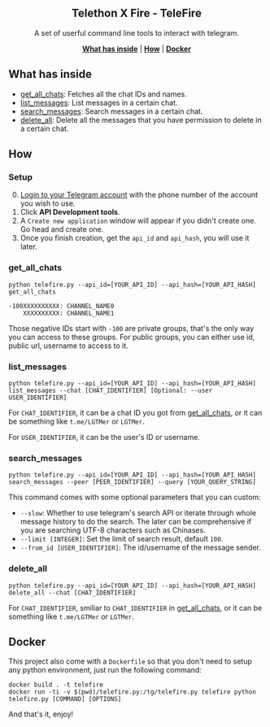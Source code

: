 <p align="center">
    <h2 align="center">Telethon X Fire - TeleFire</h2>
</p>

<p align="center">A set of userful command line tools to interact with telegram.</p>

<p align="center">
    <b><a href="#what-has-inside">What has inside</a></b>
    |
    <b><a href="#how">How</a></b>
    |
    <b><a href="#docker">Docker</a></b>
</p>


## What has inside

- <a href="#get_all_chats">get_all_chats</a>: Fetches all the chat IDs and names.
- <a href="#list_messages">list_messages</a>: List messages in a certain chat.
- <a href="#search_messages">search_messages</a>: Search messages in a certain chat.
- <a href="#delete_all">delete_all</a>: Delete all the messages that you have permission to delete in a certain chat.

## How

### Setup

0. [Login to your Telegram account](https://my.telegram.org/auth) with the phone number of the account you wish to use.
1. Click **API Development tools**.
2. A `Create new application` window will appear if you didn't create one. Go head and create one.
3. Once you finish creation, get the `api_id` and `api_hash`, you will use it later.


### get_all_chats

```shell
python telefire.py --api_id=[YOUR_API_ID] --api_hash=[YOUR_API_HASH] get_all_chats

-100XXXXXXXXXX: CHANNEL_NAME0
    XXXXXXXXXX: CHANNEL_NAME1
```
Those negative IDs start with `-100` are private groups, that's the only way you can access to these groups. For public groups, you can either use id, public url, username to access to it.


### list_messages

```shell
python telefire.py --api_id=[YOUR_API_ID] --api_hash=[YOUR_API_HASH] list_messages --chat [CHAT_IDENTIFIER] [Optional: --user USER_IDENTIFIER]
```
For `CHAT_IDENTIFIER`, it can be a chat ID you got from <a href="#get_all_chats">get_all_chats</a>, or it can be something like `t.me/LGTMer` or `LGTMer`.

For `USER_IDENTIFIER`, it can be the user's ID or username.


### search_messages

```shell
python telefire.py --api_id=[YOUR_API_ID] --api_hash=[YOUR_API_HASH] search_messages --peer [PEER_IDENTIFIER] --query [YOUR_QUERY_STRING]
```
This command comes with some optional parameters that you can custom:
- `--slow`: Whether to use telegram's search API or iterate through whole message history to do the search. The later can be comprehensive if you are searching UTF-8 characters such as Chinases.
- `--limit [INTEGER]`: Set the limit of search result, default `100`.
- `--from_id [USER_IDENTIFIER]`: The id/username of the message sender.

### delete_all

```shell
python telefire.py --api_id=[YOUR_API_ID] --api_hash=[YOUR_API_HASH] delete_all --chat [CHAT_IDENTIFIER]
```
For `CHAT_IDENTIFIER`, smiliar to `CHAT_IDENTIFIER` in <a href="#get_all_chats">get_all_chats</a>, or it can be something like `t.me/LGTMer` or `LGTMer`.


## Docker

This project also come with a `Dockerfile` so that you don't need to setup any python environment, just run the following command:
```shell
docker build . -t telefire
docker run -ti -v $(pwd)/telefire.py:/tg/telefire.py telefire python telefire.py [COMMAND] [OPTIONS]
```
And that's it, enjoy!
